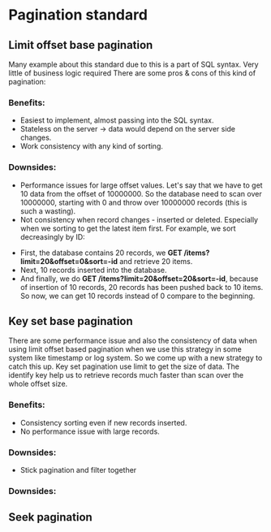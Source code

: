 # Pagination standard

## Limit offset base pagination
Many example about this standard due to this is a part of SQL syntax. Very little of business logic required
There are some pros  & cons of this kind of pagination:

### Benefits:
- Easiest to implement, almost passing into the SQL syntax.
- Stateless on the server -> data would depend on the server side changes.
- Work consistency with any kind of sorting.

### Downsides:
- Performance issues for large offset values. Let's say that we have to get 10 data from the offset of 10000000. So the database need to scan over 10000000, starting with 0 and throw over 10000000 records (this is such a wasting).
- Not consistency when record changes - inserted or deleted. Especially when we sorting to get the latest item first. For example, we sort decreasingly by ID:
+ First, the database contains 20 records, we **GET /items?limit=20&offset=0&sort=-id** and retrieve 20 items.
+ Next, 10 records inserted into the database.
+ And finally, we do **GET /items?limit=20&offset=20&sort=-id**, because of insertion of 10 records, 20 records has been pushed back to 10 items. So now, we can get 10 records instead of 0 compare to the beginning.

<!-- TODO: Continue in investigate  -->
## Key set base pagination
There are some performance issue and also the consistency of data when using limit offset based pagination when we use this strategy in some system like timestamp or log system. 
So we come up with a new strategy to catch this up. Key set pagination use limit to get the size of data. The identify key help us to retrieve records much faster than scan over the whole offset size.

### Benefits:
- Consistency sorting even if new records inserted.
- No performance issue with large records.

### Downsides:
- Stick pagination and filter together

### Downsides:

## Seek pagination